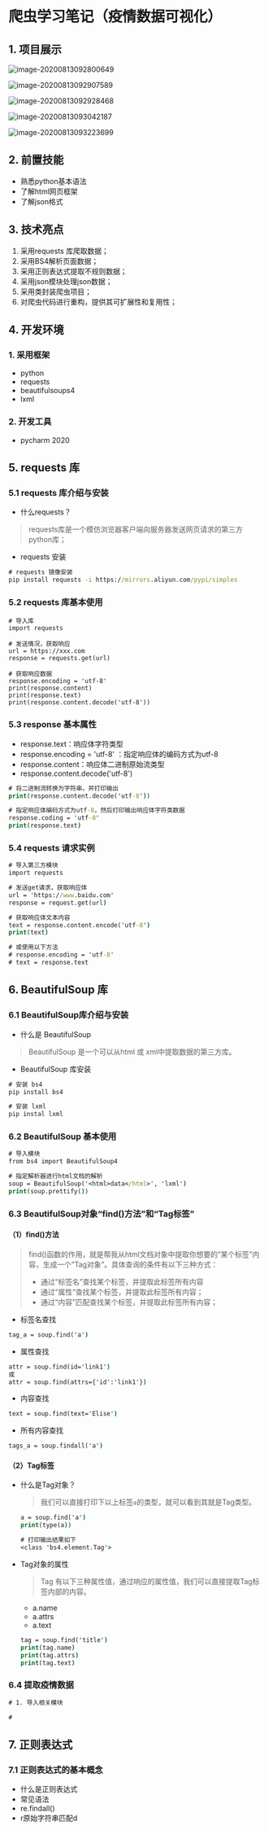 # 爬虫学习笔记（疫情数据可视化）

## 1. 项目展示



![image-20200813092800649](C:\Users\myles\AppData\Roaming\Typora\typora-user-images\image-20200813092800649.png)

![image-20200813092907589](C:\Users\myles\AppData\Roaming\Typora\typora-user-images\image-20200813092907589.png)

![image-20200813092928468](C:\Users\myles\AppData\Roaming\Typora\typora-user-images\image-20200813092928468.png)

![image-20200813093042187](C:\Users\myles\AppData\Roaming\Typora\typora-user-images\image-20200813093042187.png)



![image-20200813093223699](C:\Users\myles\AppData\Roaming\Typora\typora-user-images\image-20200813093223699.png)



## 2. 前置技能

- 熟悉python基本语法
- 了解html网页框架
- 了解json格式



## 3. 技术亮点

1. 采用requests 库爬取数据；
2.  采用BS4解析页面数据；
3. 采用正则表达式提取不规则数据；
4. 采用json模块处理json数据；
5. 采用类封装爬虫项目；
6. 对爬虫代码进行重构，提供其可扩展性和复用性；



## 4. 开发环境

### 1. 采用框架

- python
- requests
- beautifulsoups4
- lxml

### 2. 开发工具

- pycharm 2020



## 5. requests 库

### 5.1 requests 库介绍与安装

- 什么requests？

> requests库是一个模仿浏览器客户端向服务器发送网页请求的第三方python库；

- requests 安装

```cmd
# requests 镜像安装
pip install requests -i https://mirrors.aliyun.com/pypi/simples
```



### 5.2 requests 库基本使用

```
# 导入库
import requests

# 发送情况，获取响应
url = https://xxx.com
response = requests.get(url)

# 获取响应数据
response.encoding = 'utf-8'
print(response.content)
print(response.text)
print(response.content.decode('utf-8'))
```



### 5.3 response 基本属性

- response.text：响应体字符类型
- response.encoding = 'utf-8' ：指定响应体的编码方式为utf-8
- response.content：响应体二进制原始流类型
- response.content.decode('utf-8')

```cmd
# 将二进制流转换为字符串，并打印输出
print(response.content.decode('utf-8'))

# 指定响应体编码方式为utf-8，然后打印输出响应体字符类数据
response.coding = 'utf-8'
print(response.text)
```

### 5.4 requests 请求实例

```cmd
# 导入第三方模块
import requests

# 发送get请求，获取响应体
url = 'https://www.baidu.com'
response = request.get(url)

# 获取响应体文本内容
text = response.content.encode('utf-8')
print(text)

# 或使用以下方法
# response.encoding = 'utf-8'
# text = response.text

```





## 6. BeautifulSoup 库

### 6.1 BeautifulSoup库介绍与安装

- 什么是 BeautifulSoup 

> BeautifulSoup 是一个可以从html 或 xml中提取数据的第三方库。

- BeautifulSoup 库安装

```cmd
# 安装 bs4
pip install bs4

# 安装 lxml
pip instal lxml
```

### 6.2 BeautifulSoup 基本使用

```cmd
# 导入模块
from bs4 import BeautifulSoup4

# 指定解析器进行html文档的解析
soup = BeautifulSoup('<html>data</html>', 'lxml')
print(soup.prettify())
```

### 6.3 BeautifulSoup对象“find()方法”和“Tag标签”

#### （1）find()方法

> find()函数的作用，就是帮我从html文档对象中提取你想要的“某个标签”内容，生成一个”Tag对象”。具体查询的条件有以下三种方式：
>
> - 通过“标签名”查找某个标签，并提取此标签所有内容
> - 通过“属性“查找某个标签，并提取此标签所有内容；
> - 通过“内容”匹配查找某个标签，并提取此标签所有内容；

- 标签名查找

```cmd
tag_a = soup.find('a')
```

- 属性查找

```cmd
attr = soup.find(id='link1') 
或
attr = soup.find(attrs={'id':'link1'})
```

- 内容查找

```cmd
text = soup.find(text='Elise')
```

- 所有内容查找

```cmd
tags_a = soup.findall('a')
```



#### （2）Tag标签

- 什么是Tag对象？

  >  我们可以直接打印下以上标签`a`的类型，就可以看到其就是Tag类型。

  ```cmd
  a = soup.find('a')
  print(type(a))
  
  # 打印输出结果如下
  <class 'bs4.element.Tag'>
  ```

- Tag对象的属性

  > Tag 有以下三种属性值，通过响应的属性值，我们可以直接提取Tag标签内部的内容。

  - a.name
  - a.attrs
  - a.text

  ```cmd
  tag = soup.find('title')
  print(tag.name)
  print(tag.attrs)
  print(tag.text)
  ```

  

### 6.4 提取疫情数据

```cmd
# 1. 导入相关模块

#

```



## 7. 正则表达式

### 7.1 正则表达式的基本概念

- 什么是正则表达式
- 常见语法
- re.findall()
- r原始字符串匹配d